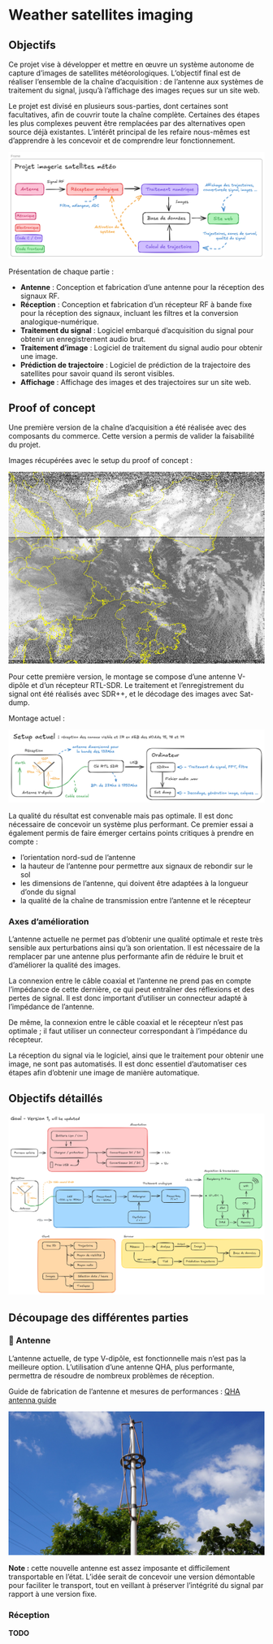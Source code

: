 # Weather satellites imaging

## Objectifs

Ce projet vise à développer et mettre en œuvre un système autonome de capture d’images de satellites météorologiques. L’objectif final est de réaliser l’ensemble de la chaîne d’acquisition : de l’antenne aux systèmes de traitement du signal, jusqu’à l’affichage des images reçues sur un site web.

Le projet est divisé en plusieurs sous-parties, dont certaines sont facultatives, afin de couvrir toute la chaîne complète. Certaines des étapes les plus complexes peuvent être remplacées par des alternatives open source déjà existantes. L’intérêt principal de les refaire nous-mêmes est d’apprendre à les concevoir et de comprendre leur fonctionnement.

![System overview](./images/System%20overview.png)

Présentation de chaque partie :

- **Antenne** : Conception et fabrication d’une antenne pour la réception des signaux RF.
- **Réception** : Conception et fabrication d’un récepteur RF à bande fixe pour la réception des signaux, incluant les filtres et la conversion analogique-numérique.
- **Traitement du signal** : Logiciel embarqué d’acquisition du signal pour obtenir un enregistrement audio brut.
- **Traitement d’image** : Logiciel de traitement du signal audio pour obtenir une image.
- **Prédiction de trajectoire** : Logiciel de prédiction de la trajectoire des satellites pour savoir quand ils seront visibles.
- **Affichage** : Affichage des images et des trajectoires sur un site web.

## Proof of concept

Une première version de la chaîne d’acquisition a été réalisée avec des composants du commerce. Cette version a permis de valider la faisabilité du projet.

Images récupérées avec le setup du proof of concept :

![Proof of concept captured image](./images/Proof%20of%20concept%20captured%20image.png)

Pour cette première version, le montage se compose d’une antenne V-dipôle et d’un récepteur RTL-SDR. Le traitement et l’enregistrement du signal ont été réalisés avec SDR++, et le décodage des images avec Sat-dump.

Montage actuel :

![Proof of concept setup](./images/Proof%20of%20concept%20setup.png)

La qualité du résultat est convenable mais pas optimale. Il est donc nécessaire de concevoir un système plus performant. Ce premier essai a également permis de faire émerger certains points critiques à prendre en compte :

- l’orientation nord-sud de l’antenne
- la hauteur de l’antenne pour permettre aux signaux de rebondir sur le sol
- les dimensions de l’antenne, qui doivent être adaptées à la longueur d’onde du signal
- la qualité de la chaîne de transmission entre l’antenne et le récepteur

### Axes d’amélioration

L’antenne actuelle ne permet pas d’obtenir une qualité optimale et reste très sensible aux perturbations ainsi qu’à son orientation. Il est nécessaire de la remplacer par une antenne plus performante afin de réduire le bruit et d’améliorer la qualité des images.

La connexion entre le câble coaxial et l’antenne ne prend pas en compte l’impédance de cette dernière, ce qui peut entraîner des réflexions et des pertes de signal. Il est donc important d’utiliser un connecteur adapté à l’impédance de l’antenne.

De même, la connexion entre le câble coaxial et le récepteur n’est pas optimale ; il faut utiliser un connecteur correspondant à l’impédance du récepteur.

La réception du signal via le logiciel, ainsi que le traitement pour obtenir une image, ne sont pas automatisés. Il est donc essentiel d’automatiser ces étapes afin d’obtenir une image de manière automatique.

## Objectifs détaillés

![Goal - version 1](./images/Goal%20-%20version%201.png)

## Découpage des différentes parties

### 📡​ Antenne

L’antenne actuelle, de type V-dipôle, est fonctionnelle mais n’est pas la meilleure option. L’utilisation d’une antenne QHA, plus performante, permettra de résoudre de nombreux problèmes de réception.

Guide de fabrication de l’antenne et mesures de performances : [QHA antenna guide](http://metsat.gogan.org/ant_qha.htm)

![QHA antenna](./images/QHA%20antenna.jpg)

**Note :** cette nouvelle antenne est assez imposante et difficilement transportable en l’état. L’idée serait de concevoir une version démontable pour faciliter le transport, tout en veillant à préserver l’intégrité du signal par rapport à une version fixe.

### Réception

**TODO**

